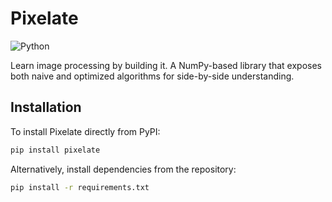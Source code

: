 # Pixelate
![Python](https://img.shields.io/badge/python-3.10%2B-blue)

Learn image processing by building it. A NumPy-based library that exposes both naive and optimized algorithms for side-by-side understanding.

## Installation

To install Pixelate directly from PyPI:

```bash
pip install pixelate
```

Alternatively, install dependencies from the repository:

```bash
pip install -r requirements.txt
```

